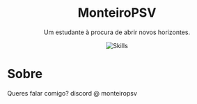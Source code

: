 <h1 align="center">MonteiroPSV</h1>

<p align="center">Um estudante à procura de abrir novos horizontes.</p>
<p align="center">
  <img src="https://skillicons.dev/icons?i=c,cpp,go,py,mysql,linux" alt="Skills" />
</p>
<h1>Sobre</h1>
<p>Queres falar comigo? discord @ monteiropsv</p>
